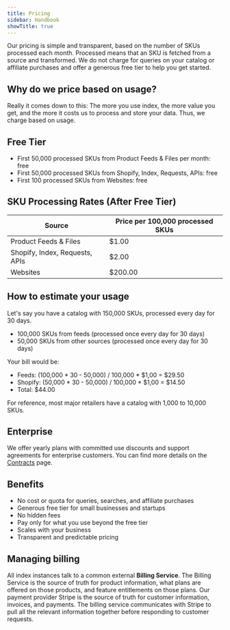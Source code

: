 ```yaml
---
title: Pricing
sidebar: Handbook
showTitle: true
---
```


Our pricing is simple and transparent, based on the number of SKUs processed each month. Processed means that an SKU is fetched from a source and transformed. We do not charge for queries on your catalog or affiliate purchases and offer a generous free tier to help you get started. 

## Why do we price based on usage?

Really it comes down to this: The more you use index, the more value you get, and the more it costs us to process and store your data. Thus, we charge based on usage.

## Free Tier

* First 50,000 processed SKUs from Product Feeds \& Files per month: free
* First 50,000 processed SKUs from Shopify, Index, Requests, APIs: free
* First 100 processed SKUs from Websites: free

## SKU Processing Rates (After Free Tier)

| Source | Price per 100,000 processed SKUs |
|--------|----------------------|
| Product Feeds \& Files  | $1.00        |
| Shopify, Index, Requests, APIs    | $2.00              |
| Websites    | $200.00              |

## How to estimate your usage

Let's say you have a catalog with 150,000 SKUs, processed every day for 30 days.
* 100,000 SKUs from feeds (processed once every day for 30 days)
* 50,000 SKUs from other sources (processed once every day for 30 days)

Your bill would be:
* Feeds: (100,000 * 30 - 50,000) / 100,000 * \$1,00 \= \$29.50
* Shopify: (50,000 * 30 - 50,000) / 100,000 * \$1,00 \= \$14.50 
* Total: \$44.00

For reference, most major retailers have a catalog with 1,000 to 10,000 SKUs.

## Enterprise

We offer yearly plans with committed use discounts and support agreements for enterprise customers. You can find more details on the [Contracts](./contracts) page.

## Benefits

* No cost or quota for queries, searches, and affiliate purchases
* Generous free tier for small businesses and startups
* No hidden fees
* Pay only for what you use beyond the free tier
* Scales with your business
* Transparent and predictable pricing

## Managing billing

All index instances talk to a common external **Billing Service**. The Billing Service is the source of truth for product information, what plans are offered on those products, and feature entitlements on those plans. Our payment provider Stripe is the source of truth for customer information, invoices, and payments. The billing service communicates with Stripe to pull all the relevant information together before responding to customer requests.
